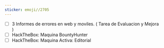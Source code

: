 ```yaml
---
sticker: emoji//2705
---
```

 

- [ ] 3 Informes de errores en web y moviles. ( Tarea de Evaluacion y Mejora )
- [ ] HackTheBox: Maquina BountyHunter
- [ ] HackTheBox: Maquina Activa: Editorial